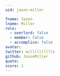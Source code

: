 ```yaml
---
uid: jason-miller

fname: Jason
lname: Miller
role:
  - overlord: false
  - member: false
  - accomplice: false
avatar: 
twitter: millllllllllz
github: JasonMiller
quote: 
score: 1
---
```

